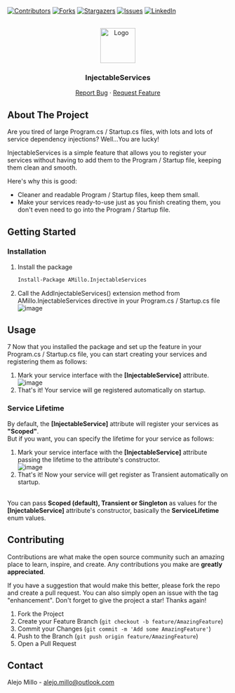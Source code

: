 <a name="readme-top"></a>

[![Contributors][contributors-shield]][contributors-url]
[![Forks][forks-shield]][forks-url]
[![Stargazers][stars-shield]][stars-url]
[![Issues][issues-shield]][issues-url]
[![LinkedIn][linkedin-shield]][linkedin-url]

<!-- PROJECT LOGO -->
<br />
<div align="center">
  <a href="https://github.com/AlejoMillo00/AMillo.InjectableServices">
    <img src="images/logo.png" alt="Logo" width="80" height="80">
  </a>

  <h3 align="center">InjectableServices</h3>

  <p align="center">
    <a href="https://github.com/AlejoMillo00/AMillo.InjectableServices/issues/new?labels=bug&template=bug-report---.md">Report Bug</a>
    ·
    <a href="https://github.com/AlejoMillo00/AMillo.InjectableServices/issues/new?labels=enhancement&template=feature-request---.md">Request Feature</a>
  </p>
</div>

## About The Project

Are you tired of large Program.cs / Startup.cs files, with lots and lots of service dependency injections? Well...You are lucky!

InjectableServices is a simple feature that allows you to register your services without having to add them to the Program / Startup file, keeping them clean and smooth.

Here's why this is good:
* Cleaner and readable Program / Startup files, keep them small.
* Make your services ready-to-use just as you finish creating them, you don't even need to go into the Program / Startup file.

## Getting Started

### Installation
1. Install the package
   ```sh
   Install-Package AMillo.InjectableServices
   ```
2. Call the AddInjectableServices() extension method from AMillo.InjectableServices directive in your Program.cs / Startup.cs file <br/>
   ![image](https://github.com/AlejoMillo00/AMillo.InjectableServices/assets/43641714/078ba33c-e047-4f86-9896-c12a429cfd73)

## Usage
7
Now that you installed the package and set up the feature in your Program.cs / Startup.cs file, you can start creating your services and registering them as follows:

1. Mark your service interface with the <strong>[InjectableService]</strong> attribute. <br/>
   ![image](https://github.com/AlejoMillo00/AMillo.InjectableServices/assets/43641714/8a6b058c-8bbd-452b-a6cb-a59a4d7a4b21) <br />
2. That's it! Your service will ge registered automatically on startup.

### Service Lifetime
By default, the <strong>[InjectableService]</strong> attribute will register your services as <strong>"Scoped"</strong>. 
<br />
But if you want, you can specify the lifetime for your service as follows: 
<br/>

1. Mark your service interface with the <strong>[InjectableService]</strong> attribute passing the lifetime to the attribute's constructor. <br />
   ![image](https://github.com/AlejoMillo00/AMillo.InjectableServices/assets/43641714/88636125-7f89-4330-ad98-7dcdc851575d) <br />
2. That's it! Now your service will get register as Transient automatically on startup.

<br >
You can pass <strong>Scoped (default), Transient or Singleton</strong> as values for the <strong>[InjectableService]</strong> attribute's constructor, basically the <strong>ServiceLifetime</strong> enum values.

## Contributing

Contributions are what make the open source community such an amazing place to learn, inspire, and create. Any contributions you make are **greatly appreciated**.

If you have a suggestion that would make this better, please fork the repo and create a pull request. You can also simply open an issue with the tag "enhancement".
Don't forget to give the project a star! Thanks again!

1. Fork the Project
2. Create your Feature Branch (`git checkout -b feature/AmazingFeature`)
3. Commit your Changes (`git commit -m 'Add some AmazingFeature'`)
4. Push to the Branch (`git push origin feature/AmazingFeature`)
5. Open a Pull Request

## Contact

Alejo Millo - alejo.millo@outlook.com

<!-- MARKDOWN LINKS & IMAGES -->
<!-- https://www.markdownguide.org/basic-syntax/#reference-style-links -->
[contributors-shield]: https://img.shields.io/github/contributors/AlejoMillo00/AMillo.InjectableServices.svg?style=for-the-badge
[contributors-url]: https://github.com/AlejoMillo00/AMillo.InjectableServices/graphs/contributors
[forks-shield]: https://img.shields.io/github/forks/AlejoMillo00/AMillo.InjectableServices.svg?style=for-the-badge
[forks-url]: https://github.com/AlejoMillo00/AMillo.InjectableServices/network/members
[stars-shield]: https://img.shields.io/github/stars/AlejoMillo00/AMillo.InjectableServices.svg?style=for-the-badge
[stars-url]: https://github.com/AlejoMillo00/AMillo.InjectableServices/stargazers
[issues-shield]: https://img.shields.io/github/issues/AlejoMillo00/AMillo.InjectableServices.svg?style=for-the-badge
[issues-url]: https://github.com/AlejoMillo00/AMillo.InjectableServices/issues
[linkedin-shield]: https://img.shields.io/badge/-LinkedIn-black.svg?style=for-the-badge&logo=linkedin&colorB=555
[linkedin-url]: https://www.linkedin.com/in/alejo-millo-77371a196/
